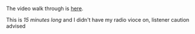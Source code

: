 The video walk through is [here](https://drive.google.com/open?id=0B7UZSNsf0uTLQmZISDVsZWh6eEU).

This is *15 minutes long* and I didn't have my radio vioce on, listener caution advised

